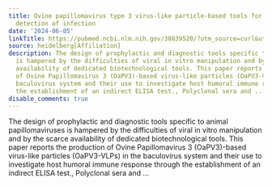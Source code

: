 ```yaml
---
title: Ovine papillomavirus type 3 virus-like particle-based tools for diagnosis and
  detection of infection
date: '2024-06-05'
linkTitle: https://pubmed.ncbi.nlm.nih.gov/38839520/?utm_source=curl&utm_medium=rss&utm_campaign=pubmed-2&utm_content=1FakS-2QOkCT8HsMOQP1bCRQ4YzyumYOmxmF0moLsQ3dFB1E9V&fc=20220326224207&ff=20240606180839&v=2.18.0.post9+e462414
source: heidelberg[Affiliation]
description: The design of prophylactic and diagnostic tools specific to animal papillomaviruses
  is hampered by the difficulties of viral in vitro manipulation and by the scarce
  availability of dedicated biotechnological tools. This paper reports the production
  of Ovine Papillomavirus 3 (OaPV3)-based virus-like particles (OaPV3-VLPs) in the
  baculovirus system and their use to investigate host humoral immune response through
  the establishment of an indirect ELISA test., Polyclonal sera and ...
disable_comments: true
---
```

The design of prophylactic and diagnostic tools specific to animal papillomaviruses is hampered by the difficulties of viral in vitro manipulation and by the scarce availability of dedicated biotechnological tools. This paper reports the production of Ovine Papillomavirus 3 (OaPV3)-based virus-like particles (OaPV3-VLPs) in the baculovirus system and their use to investigate host humoral immune response through the establishment of an indirect ELISA test., Polyclonal sera and ...
